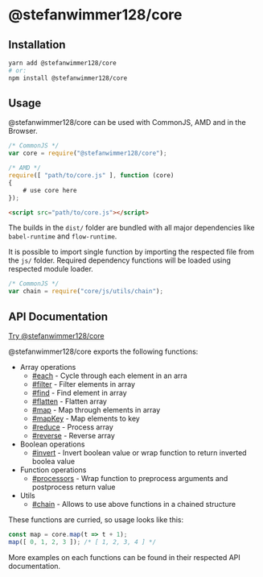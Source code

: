 # @stefanwimmer128/core

## Installation

``` bash
yarn add @stefanwimmer128/core
# or:
npm install @stefanwimmer128/core
```

## Usage

@stefanwimmer128/core can be used with CommonJS, AMD and in the Browser.

``` javascript
/* CommonJS */
var core = require("@stefanwimmer128/core");
```

``` javascript
/* AMD */
require([ "path/to/core.js" ], function (core)
{
    # use core here
});
```

``` html
<script src="path/to/core.js"></script>
```

The builds in the `dist/` folder are bundled with all major dependencies like `babel-runtime` and `flow-runtime`.

It is possible to import single function by importing the respected file from the `js/` folder. Required dependency functions will be loaded using respected module loader.

``` javascript
/* CommonJS */
var chain = require("core/js/utils/chain");
```

## API Documentation

[Try @stefanwimmer128/core](https://npm.runkit.com/@stefanwimmer128/core)

@stefanwimmer128/core exports the following functions:

- Array operations
  - [#each](docs/array/each.md) - Cycle through each element in an arra
  - [#filter](docs/array/filter.md) - Filter elements in array
  - [#find](docs/array/find.md) - Find element in array
  - [#flatten](docs/array/flatten.md) - Flatten array
  - [#map](docs/array/map.md) - Map through elements in array
  - [#mapKey](docs/array/mapKey.md) - Map elements to key
  - [#reduce](docs/array/reduce.md) - Process array
  - [#reverse](docs/array/reverse.md) - Reverse array
- Boolean operations
  - [#invert](docs/boolean/invert.md) - Invert boolean value or wrap function to return inverted boolea value
- Function operations
  - [#processors](docs/function/processors.md) - Wrap function to preprocess arguments and postprocess return value
- Utils
  - [#chain](docs/utils/chain.md) - Allows to use above functions in a chained structure

These functions are curried, so usage looks like this:

``` javascript
const map = core.map(t => t + 1);
map([ 0, 1, 2, 3 ]); /* [ 1, 2, 3, 4 ] */
```

More examples on each functions can be found in their respected API documentation.
